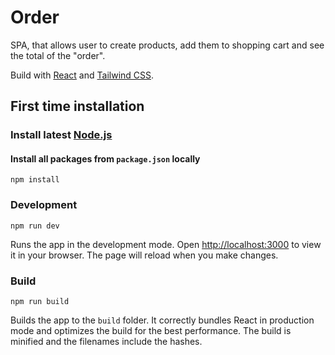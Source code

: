 # Order

SPA, that allows user to create products, add them to shopping cart and see the total of the "order".

Build with [React](https://reactjs.org/) and [Tailwind CSS](https://tailwindcss.com/).

## First time installation

### Install latest [Node.js](https://nodejs.org/en/)

#### Install all packages from `package.json` locally

    npm install

### Development

    npm run dev

Runs the app in the development mode.
Open [http://localhost:3000](http://localhost:3000) to view it in your browser.
The page will reload when you make changes.

### Build

    npm run build

Builds the app to the `build` folder.
It correctly bundles React in production mode and optimizes the build for the best performance.
The build is minified and the filenames include the hashes.

